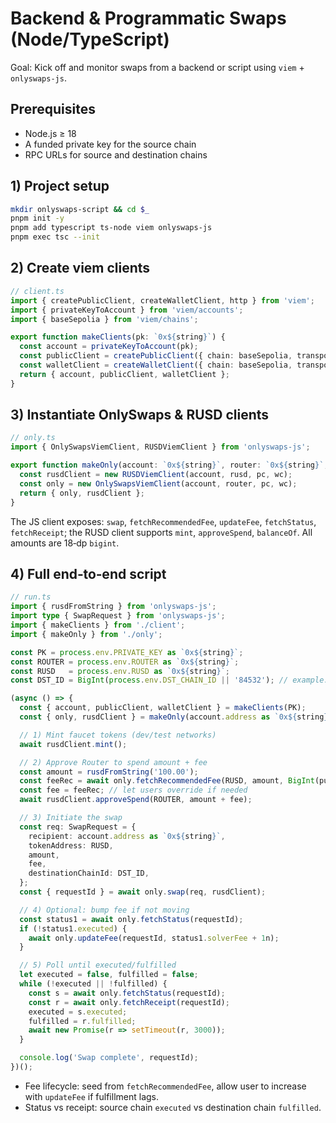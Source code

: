 # Backend & Programmatic Swaps (Node/TypeScript)

Goal: Kick off and monitor swaps from a backend or script using `viem` + `onlyswaps-js`.

## Prerequisites

- Node.js ≥ 18
- A funded private key for the source chain
- RPC URLs for source and destination chains

## 1) Project setup

```bash
mkdir onlyswaps-script && cd $_
pnpm init -y
pnpm add typescript ts-node viem onlyswaps-js
pnpm exec tsc --init
```

## 2) Create viem clients

```ts
// client.ts
import { createPublicClient, createWalletClient, http } from 'viem';
import { privateKeyToAccount } from 'viem/accounts';
import { baseSepolia } from 'viem/chains';

export function makeClients(pk: `0x${string}`) {
  const account = privateKeyToAccount(pk);
  const publicClient = createPublicClient({ chain: baseSepolia, transport: http() });
  const walletClient = createWalletClient({ chain: baseSepolia, transport: http(), account });
  return { account, publicClient, walletClient };
}
```

## 3) Instantiate OnlySwaps & RUSD clients

```ts
// only.ts
import { OnlySwapsViemClient, RUSDViemClient } from 'onlyswaps-js';

export function makeOnly(account: `0x${string}`, router: `0x${string}`, rusd: `0x${string}`, pc: any, wc: any) {
  const rusdClient = new RUSDViemClient(account, rusd, pc, wc);
  const only = new OnlySwapsViemClient(account, router, pc, wc);
  return { only, rusdClient };
}
```

The JS client exposes: `swap`, `fetchRecommendedFee`, `updateFee`, `fetchStatus`, `fetchReceipt`; the RUSD client supports `mint`, `approveSpend`, `balanceOf`. All amounts are 18‑dp `bigint`.  

## 4) Full end‑to‑end script

```ts
// run.ts
import { rusdFromString } from 'onlyswaps-js';
import type { SwapRequest } from 'onlyswaps-js';
import { makeClients } from './client';
import { makeOnly } from './only';

const PK = process.env.PRIVATE_KEY as `0x${string}`;
const ROUTER = process.env.ROUTER as `0x${string}`;
const RUSD   = process.env.RUSD as `0x${string}`;
const DST_ID = BigInt(process.env.DST_CHAIN_ID || '84532'); // example: Base Sepolia

(async () => {
  const { account, publicClient, walletClient } = makeClients(PK);
  const { only, rusdClient } = makeOnly(account.address as `0x${string}`, ROUTER, RUSD, publicClient, walletClient);

  // 1) Mint faucet tokens (dev/test networks)
  await rusdClient.mint();

  // 2) Approve Router to spend amount + fee
  const amount = rusdFromString('100.00');
  const feeRec = await only.fetchRecommendedFee(RUSD, amount, BigInt(publicClient.chain!.id), DST_ID); // optional but handy
  const fee = feeRec; // let users override if needed
  await rusdClient.approveSpend(ROUTER, amount + fee);

  // 3) Initiate the swap
  const req: SwapRequest = {
    recipient: account.address as `0x${string}`,
    tokenAddress: RUSD,
    amount,
    fee,
    destinationChainId: DST_ID,
  };
  const { requestId } = await only.swap(req, rusdClient);

  // 4) Optional: bump fee if not moving
  const status1 = await only.fetchStatus(requestId);
  if (!status1.executed) {
    await only.updateFee(requestId, status1.solverFee + 1n);
  }

  // 5) Poll until executed/fulfilled
  let executed = false, fulfilled = false;
  while (!executed || !fulfilled) {
    const s = await only.fetchStatus(requestId);
    const r = await only.fetchReceipt(requestId);
    executed = s.executed;
    fulfilled = r.fulfilled;
    await new Promise(r => setTimeout(r, 3000));
  }

  console.log('Swap complete', requestId);
})();
```

* Fee lifecycle: seed from `fetchRecommendedFee`, allow user to increase with `updateFee` if fulfillment lags. 
* Status vs receipt: source chain `executed` vs destination chain `fulfilled`. 

